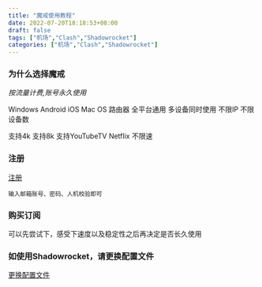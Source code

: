 ```yaml
---
title: "魔戒使用教程"
date: 2022-07-20T18:18:53+08:00
draft: false 
tags: ["机场","Clash","Shadowrocket"]
categories: ["机场","Clash","Shadowrocket"]
---
```


### 为什么选择魔戒
*按流量计费,账号永久使用*

Windows Android iOS Mac OS 路由器 全平台通用 多设备同时使用 不限IP 不限设备数

支持4k 支持8k 支持YouTubeTV Netflix 不限速 

### 注册

[注册](https://www.mojie.cyou/#/register?code=FXp7bIpU)

```text
输入邮箱账号、密码、人机校验即可
```

### 购买订阅
可以先尝试下，感受下速度以及稳定性之后再决定是否长久使用


### 如使用Shadowrocket，请更换配置文件

[更换配置文件](https://cywhat.cn/Shadowrocket%E5%B0%8F%E7%81%AB%E7%AE%AD%E9%85%8D%E7%BD%AE%E8%A7%84%E5%88%99%E6%96%87%E4%BB%B6/)
